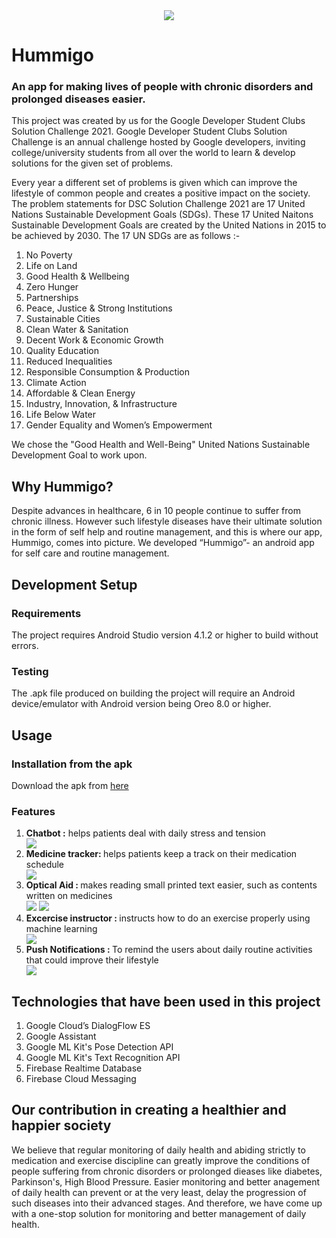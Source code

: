 
  <div>
    <center><img src="https://user-images.githubusercontent.com/54185164/113014954-b30e9300-919a-11eb-92d4-ee07097f3eed.png"/></center>
  </div>
  <h1>Hummigo</h1>
  <h3>An app for making lives of people with chronic disorders and prolonged diseases easier.</h3>
  <p>
    This project was created by us for the Google Developer Student Clubs Solution Challenge 2021. Google Developer Student Clubs Solution Challenge is an annual challenge hosted by Google developers, inviting college/university students from all over the world to learn & develop solutions for the given set of problems.</p>
  
  <p>
  Every year a different set of problems is given which can improve the lifestyle of common people and creates a positive impact on the society. The problem statements for DSC Solution Challenge 2021 are 17 United Nations Sustainable Development Goals (SDGs). These 17 United Naitons Sustainable Development Goals are created by the United Nations in 2015 to be achieved by 2030. The 17 UN SDGs are as follows :-
  </p>
  
<ol>
  <li>No Poverty</li>
  <li>Life on Land</li>
  <li>Good Health & Wellbeing</li>
  <li>Zero Hunger</li>
  <li>Partnerships</li>
  <li>Peace, Justice & Strong Institutions</li>
  <li>Sustainable Cities</li>
  <li>Clean Water & Sanitation</li>
  <li>Decent Work & Economic Growth</li>
  <li>Quality Education</li>
  <li>Reduced Inequalities</li>
  <li>Responsible Consumption & Production</li>
  <li>Climate Action</li>
  <li>Affordable & Clean Energy</li>
  <li>Industry, Innovation, & Infrastructure</li>
  <li>Life Below Water</li>
  <li>Gender Equality and Women’s Empowerment</li>
</ol>

<p>We chose the "Good Health and Well-Being" United Nations Sustainable Development Goal to work upon.</p>
<h2>Why Hummigo?</h2>
    Despite advances in healthcare, 6 in 10 people continue to suffer from chronic illness. However such lifestyle diseases have their ultimate solution in the form of self help and routine management, and this is where our app, Hummigo, comes into picture. We developed “Hummigo”- an android app for self care and routine management.  
</p>


<h2>Development Setup</h2>


<h3>Requirements</h3>

The project requires Android Studio version 4.1.2 or higher to build without errors.

<h3>Testing</h3>

The .apk file produced on building the project will require an Android device/emulator with Android version being Oreo 8.0 or higher.

<h2>Usage</h2>

<h3>Installation from the apk</h3>
<p>Download the apk from <a href="">here<a/><p>

<h3>Features</h3>
<ol>
  <li><b>Chatbot :</b> helps patients deal with daily stress and tension </li>
  <span>
    <img src="https://github.com/shikhar8434/hummigo/blob/main/screenshots/chatbot.jpeg" />
  </span>
  <li><b>Medicine tracker: </b>helps patients keep a track on their medication schedule </li>
  <span>
    <img src="https://github.com/shikhar8434/hummigo/blob/main/screenshots/medicinereminder.jpeg" />
  </span>
  <li><b>Optical Aid : </b> makes reading small printed text easier, such as contents written on medicines</li>
  <span>
    <img src="https://github.com/shikhar8434/hummigo/blob/main/screenshots/opticalaid1.jpeg" />
    <img src="https://github.com/shikhar8434/hummigo/blob/main/screenshots/opticalaid2.jpeg" />
  </span>
  <li><b>Excercise instructor : </b> instructs how to do an exercise properly using machine learning</li>
  <span>
    <img src="https://github.com/shikhar8434/hummigo/blob/main/screenshots/exerciseinstructor.jpeg.jpeg" />
  </span>
  <li><b>Push Notifications : </b>To remind the users about daily routine activities that could improve their lifestyle</li>
  <span>
    <img src="https://github.com/shikhar8434/hummigo/blob/main/screenshots/notifications.jpeg.jpeg" />
  </span>
</ol>
  
<h2>Technologies that have been used in this project</h2>

<ol>
  <li>Google Cloud’s DialogFlow ES</li>
  <li>Google Assistant</li>
  <li>Google ML Kit's Pose Detection API</li>
  <li>Google ML Kit's Text Recognition API</li>
  <li>Firebase Realtime Database</li>
  <li>Firebase Cloud Messaging</li>
</ol>
  
<h2>Our contribution in creating a healthier and happier society</h2>
<p>We believe that regular monitoring of daily health and abiding strictly to medication and exercise discipline can greatly improve the conditions of people suffering from chronic disorders or prolonged dieases like diabetes, Parkinson's, High Blood Pressure. Easier monitoring and better anagement of daily health can prevent or at the very least, delay the progression of such diseases into their advanced stages. And therefore, we have come up with a one-stop solution for monitoring and better management of daily health. </p>
